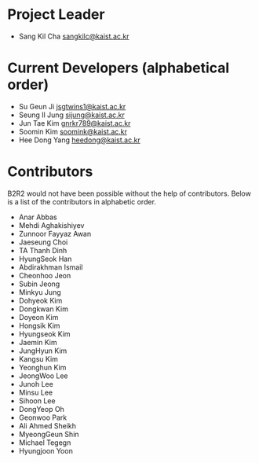 # Project Leader
- Sang Kil Cha <sangkilc@kaist.ac.kr>

# Current Developers (alphabetical order)

- Su Geun Ji <jsgtwins1@kaist.ac.kr>
- Seung Il Jung <sijung@kaist.ac.kr>
- Jun Tae Kim <gnrkr789@kaist.ac.kr>
- Soomin Kim <soomink@kaist.ac.kr>
- Hee Dong Yang <heedong@kaist.ac.kr>

# Contributors

B2R2 would not have been possible without the help of contributors. Below is
a list of the contributors in alphabetic order.

- Anar Abbas
- Mehdi Aghakishiyev
- Zunnoor Fayyaz Awan
- Jaeseung Choi
- TA Thanh Dinh
- HyungSeok Han
- Abdirakhman Ismail
- Cheonhoo Jeon
- Subin Jeong
- Minkyu Jung
- Dohyeok Kim
- Dongkwan Kim
- Doyeon Kim
- Hongsik Kim
- Hyungseok Kim
- Jaemin Kim
- JungHyun Kim
- Kangsu Kim
- Yeonghun Kim
- JeongWoo Lee
- Junoh Lee
- Minsu Lee
- Sihoon Lee
- DongYeop Oh
- Geonwoo Park
- Ali Ahmed Sheikh
- MyeongGeun Shin
- Michael Tegegn
- Hyungjoon Yoon
